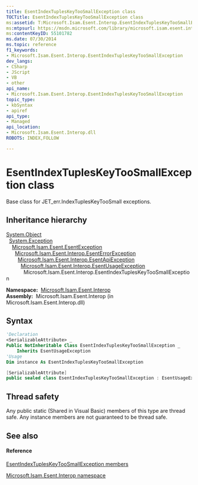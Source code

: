 ```yaml
---
title: EsentIndexTuplesKeyTooSmallException class
TOCTitle: EsentIndexTuplesKeyTooSmallException class
ms:assetid: T:Microsoft.Isam.Esent.Interop.EsentIndexTuplesKeyTooSmallException
ms:mtpsurl: https://msdn.microsoft.com/library/microsoft.isam.esent.interop.esentindextupleskeytoosmallexception(v=EXCHG.10)
ms:contentKeyID: 55101782
ms.date: 07/30/2014
ms.topic: reference
f1_keywords:
- Microsoft.Isam.Esent.Interop.EsentIndexTuplesKeyTooSmallException
dev_langs:
- CSharp
- JScript
- VB
- other
api_name: 
- Microsoft.Isam.Esent.Interop.EsentIndexTuplesKeyTooSmallException
topic_type: 
- kbSyntax
- apiref
api_type: 
- Managed
api_location: 
- Microsoft.Isam.Esent.Interop.dll
ROBOTS: INDEX,FOLLOW

---
```


# EsentIndexTuplesKeyTooSmallException class

Base class for JET_err.IndexTuplesKeyTooSmall exceptions.

## Inheritance hierarchy

[System.Object](/dotnet/api/system.object)  
  [System.Exception](/dotnet/api/system.exception)  
    [Microsoft.Isam.Esent.EsentException](dn292088\(v=exchg.10\).md)  
      [Microsoft.Isam.Esent.Interop.EsentErrorException](dn274314\(v=exchg.10\).md)  
        [Microsoft.Isam.Esent.Interop.EsentApiException](dn334231\(v=exchg.10\).md)  
          [Microsoft.Isam.Esent.Interop.EsentUsageException](dn350849\(v=exchg.10\).md)  
            Microsoft.Isam.Esent.Interop.EsentIndexTuplesKeyTooSmallException  

**Namespace:**  [Microsoft.Isam.Esent.Interop](hh596136\(v=exchg.10\).md)  
**Assembly:**  Microsoft.Isam.Esent.Interop (in Microsoft.Isam.Esent.Interop.dll)

## Syntax

``` vb
'Declaration
<SerializableAttribute> _
Public NotInheritable Class EsentIndexTuplesKeyTooSmallException _
    Inherits EsentUsageException
'Usage
Dim instance As EsentIndexTuplesKeyTooSmallException
```

``` csharp
[SerializableAttribute]
public sealed class EsentIndexTuplesKeyTooSmallException : EsentUsageException
```

## Thread safety

Any public static (Shared in Visual Basic) members of this type are thread safe. Any instance members are not guaranteed to be thread safe.

## See also

#### Reference

[EsentIndexTuplesKeyTooSmallException members](dn319419\(v=exchg.10\).md)

[Microsoft.Isam.Esent.Interop namespace](hh596136\(v=exchg.10\).md)
